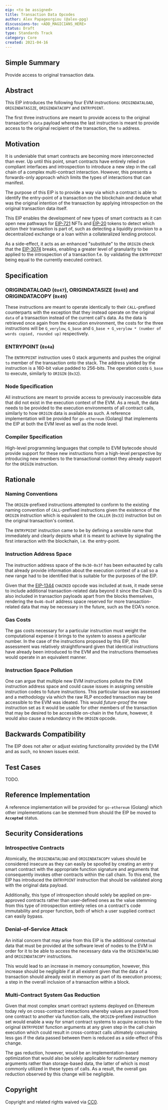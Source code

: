 ```yaml
---
eip: <to be assigned>
title: Transaction Data Opcodes
author: Alex Papageorgiou (@alex-ppg)
discussions-to: <ADD_MAGICIANS_HERE>
status: Draft
type: Standards Track
category: Core
created: 2021-04-16
---
```


## Simple Summary

Provide access to original transaction data.

## Abstract

This EIP introduces the following four EVM instructions: `ORIGINDATALOAD`, `ORIGINDATASIZE`, `ORIGINDATACOPY` and `ENTRYPOINT`.

The first three instructions are meant to provide access to the original transaction's `data` payload whereas the last instruction is meant to provide access to the original recipient of the transaction, the `to` address.

## Motivation

It is undeniable that smart contracts are becoming more interconnected than ever. Up until this point, smart contracts have entirely relied on compliant interfaces and introspection to introduce a new step in the call chain of a complex multi-contract interaction. However, this presents a forwards-only approach which limits the types of interactions that can manifest.

The purpose of this EIP is to provide a way via which a contract is able to identify the entry-point of a transaction on the blockchain and deduce what was the original intention of the transaction by applying introspection on the original transaction data itself.

This EIP enables the development of new types of smart contracts as it can open new pathways for [EIP-721](https://eips.ethereum.org/EIPS/eip-721) NFTs and [EIP-20](https://eips.ethereum.org/EIPS/eip-20) tokens to detect which action their transaction is part of, such as detecting a liquidity provision to a decentralized exchange or a loan within a collateralized lending protocol.

As a side-effect, it acts as an enhanced "substitute" to the `ORIGIN` check that the [EIP-3074](https://eips.ethereum.org/EIPS/eip-3074) breaks, enabling a greater level of granularity to be applied to the introspection of a transaction f.e. by validating the `ENTRYPOINT` being equal to the currently executed contract.

## Specification

### ORIGINDATALOAD (`0x47`), ORIGINDATASIZE (`0x48`) and ORIGINDATACOPY (`0x49`)

These instructions are meant to operate identically to their `CALL`-prefixed counterparts with the exception that they instead operate on the original `data` of a transaction instead of the current call's data. As the data is retrieved once again from the execution environment, the costs for the three instructions will be `G_verylow`, `G_base` and `G_base + G_verylow * (number of words copied, rounded up)` respectively.

### ENTRYPOINT (`0x4a`)

The `ENTRYPOINT` instruction uses 0 stack arguments and pushes the original `to` member of the transaction onto the stack. The address yielded by the instruction is a 160-bit value padded to 256-bits. The operation costs `G_base` to execute, similarly to `ORIGIN` (`0x32`).

### Node Specification

All instructions are meant to provide access to previously inaccessible data that did not exist in the execution context of the EVM. As a result, the data needs to be provided to the execution environments of all contract calls, similarly to how `ORIGIN` data is available as such. A reference implementation will be provided for `go-ethereum` (Golang) that implements the EIP at both the EVM level as well as the node level.

### Compiler Specification

High-level programming languages that compile to EVM bytecode should provide support for these new instructions from a high-level perspective by introducing new members to the transactional context they already support for the `ORIGIN` instruction.

## Rationale

### Naming Conventions

The `ORIGIN`-prefixed instructions attempted to conform to the existing naming convention of `CALL`-prefixed instructions given the existence of the `ORIGIN` instruction which is equivalent to the `CALLER` (`0x33`) instruction but on the original transaction's context.

The `ENTRYPOINT` instruction came to be by defining a sensible name that immediately and clearly depicts what it is meant to achieve by signaling the first interaction with the blockchain, i.e. the entry-point.

### Instruction Address Space

The instruction address space of the `0x30-0x3f` has been exhausted by calls that already provide information about the execution context of a call so a new range had to be identified that is suitable for the purposes of the EIP.

Given that the [EIP-1344](https://eips.ethereum.org/EIPS/eip-1344) `CHAINID` opcode was included at `0x46`, it made sense to include additional transaction-related data beyond it since the Chain ID is also included in transaction payloads apart from the blocks themselves, rendering the `0x46-0x4f` address space reserved for more transaction-related data that may be necessary in the future, such as the EOA's nonce.

### Gas Costs

The gas costs necessary for a particular instruction must weight the computational expense it brings to the system to assess a particular number. In the case of the instructions proposed by this EIP, this assessment was relatively straightforward given that identical instructions have already been introduced to the EVM and the instructions themselves would operate in an equivalent manner.

### Instruction Space Pollution

One can argue that multiple new EVM instructions pollute the EVM instruction address space and could cause issues in assigning sensible instruction codes to future instructions. This particular issue was assessed and a methodology via which the raw RLP encoded transaction may be accessible to the EVM was ideated. This would *future-proof* the new instruction set as it would be usable for other members of the transaction that may be desired to be accessible on-chain in the future, however, it would also cause a redundancy in the `ORIGIN` opcode.

## Backwards Compatibility

The EIP does not alter or adjust existing functionality provided by the EVM and as such, no known issues exist.

## Test Cases

TODO.

## Reference Implementation

A reference implementation will be provided for `go-ethereum` (Golang) which other implementations can be stemmed from should the EIP be moved to **`Accepted`** status.

## Security Considerations

### Introspective Contracts

Atomically, the `ORIGINDATALOAD` and `ORIGINDATACOPY` values should be considered insecure as they can easily be spoofed by creating an entry smart contract with the appropriate function signature and arguments that consequently invokes other contracts within the call chain. To this end, the EIP has introduced the `ENTRYPOINT` instruction that should be validated along with the original data payload.

Additionally, this type of introspection should solely be applied on pre-approved contracts rather than user-defined ones as the value stemming from this type of introspection entirely relies on a contract's code immutability and proper function, both of which a user supplied contract can easily bypass.

### Denial-of-Service Attack

An initial concern that may arise from this EIP is the additional contextual data that must be provided at the software level of nodes to the EVM in order for it to be able to access the necessary data via the `ORIGINDATALOAD` and `ORIGINDATACOPY` instructions.

This would lead to an increase in memory consumption, however, this increase should be negligible if at all existent given that the data of a transaction should already exist in memory as part of its execution process; a step in the overall inclusion of a transaction within a block.

### Multi-Contract System Gas Reduction

Given that most complex smart contract systems deployed on Ethereum today rely on cross-contract interactions whereby values are passed from one contract to another via function calls, the `ORIGIN`-prefixed instruction set would enable a way for smart contract systems to acquire access to the original `ENTRYPOINT` function arguments at any given step in the call chain execution which could result in cross-contract calls ultimately consuming less gas if the data passed between them is reduced as a side-effect of this change.

The gas reduction, however, would be an implementation-based optimization that would also be solely applicable for rudimentary memory arguments rather than storage-based data, the latter of which is most commonly utilized in these types of calls. As a result, the overall gas reduction observed by this change will be negligible.

## Copyright

Copyright and related rights waived via [CC0](https://creativecommons.org/publicdomain/zero/1.0/).
